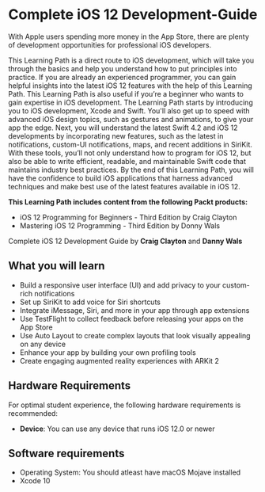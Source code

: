 # Complete iOS 12 Development-Guide
With Apple users spending more money in the App Store, there are plenty of development opportunities for professional iOS developers.

This Learning Path is a direct route to iOS development, which will take you through the basics and help you understand how to put principles into practice. If you are already an experienced programmer, you can gain helpful insights into the latest iOS 12 features with the help of this Learning Path. This Learning Path is also useful if you’re a beginner who wants to gain expertise in iOS development. The Learning Path starts by introducing you to iOS development, Xcode and Swift. You'll also get up to speed with advanced iOS design topics, such as gestures and animations, to give your app the edge. Next, you will understand the latest Swift 4.2 and iOS 12 developments by incorporating new features, such as the latest in notifications, custom-UI notifications, maps, and recent additions in SiriKit. With these tools, you’ll not only understand how to program for iOS 12, but also be able to write efficient, readable, and maintainable Swift code that maintains industry best practices. By the end of this Learning Path, you will have the confidence to build iOS applications that harness advanced techniques and make best use of the latest features available in iOS 12.

**This Learning Path includes content from the following Packt products:**
* iOS 12 Programming for Beginners - Third Edition by Craig Clayton
* Mastering iOS 12 Programming - Third Edition by Donny Wals

Complete iOS 12 Development Guide by **Craig Clayton** and **Danny Wals**

## What you will learn ##
* Build a responsive user interface (UI) and add privacy to your custom-rich notifications
* Set up SiriKit to add voice for Siri shortcuts
* Integrate iMessage, Siri, and more in your app through app extensions
* Use TestFlight to collect feedback before releasing your apps on the App Store
* Use Auto Layout to create complex layouts that look visually appealing on any device
* Enhance your app by building your own profiling tools
* Create engaging augmented reality experiences with ARKit 2

## Hardware Requirements
For optimal student experience, the following hardware requirements is recommended:

* __Device__: You can use any device that runs iOS 12.0 or newer

## Software requirements
* Operating System: You should atleast have macOS Mojave installed
* Xcode 10
